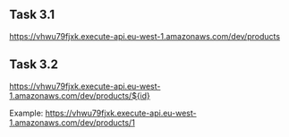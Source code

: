 ## Task 3.1

https://vhwu79fjxk.execute-api.eu-west-1.amazonaws.com/dev/products

## Task 3.2

https://vhwu79fjxk.execute-api.eu-west-1.amazonaws.com/dev/products/${id}

Example:
https://vhwu79fjxk.execute-api.eu-west-1.amazonaws.com/dev/products/1
